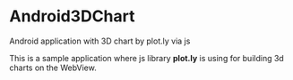# Android3DChart
Android application with 3D chart by plot.ly via js

This is a sample application where js library **plot.ly** is using for building 3d charts on the WebView.
